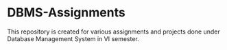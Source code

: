 # DBMS-Assignments
This repository is created for various assignments and projects done under Database Management System in VI semester.
